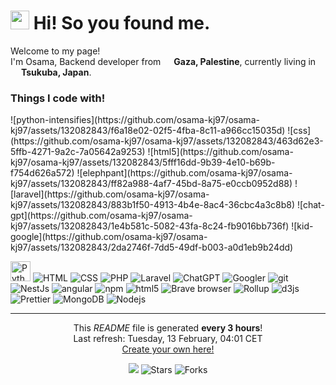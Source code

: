 <h1><img src="https://emojis.slackmojis.com/emojis/images/1643515251/12726/space_float.gif?1643515251" width="30"/> Hi! So you found me.</h1>

<p>Welcome to my page! </br> I'm Osama, Backend developer from <img src="https://github.com/osama-kj97/osama-kj97/assets/132082843/3206e28c-344d-4269-a1de-55d06f45bfe4" width="13"/> <b>Gaza, Palestine</b>, currently living in <img src="https://github.com/osama-kj97/osama-kj97/assets/132082843/b358605d-7b27-44f9-b294-7350014e3826" width="13"/> <b>Tsukuba, Japan</b>. </p>
<h3>Things I code with!</h3>
![python-intensifies](https://github.com/osama-kj97/osama-kj97/assets/132082843/f6a18e02-02f5-4fba-8c11-a966cc15035d)
![css](https://github.com/osama-kj97/osama-kj97/assets/132082843/463d62e3-5ffb-4271-9a2c-7a05642a9253)
![html5](https://github.com/osama-kj97/osama-kj97/assets/132082843/5fff16dd-9b39-4e10-b69b-f754d626a572)
![elephpant](https://github.com/osama-kj97/osama-kj97/assets/132082843/ff82a988-4af7-45bd-8a75-e0ccb0952d88)
![laravel](https://github.com/osama-kj97/osama-kj97/assets/132082843/883b1f50-4913-4b4e-8ac4-36cbc4a3c8b8)
![chat-gpt](https://github.com/osama-kj97/osama-kj97/assets/132082843/1e4b581c-5082-43fa-8c24-fb9016bb736f)
![kid-google](https://github.com/osama-kj97/osama-kj97/assets/132082843/2da2746f-7dd5-49df-b003-a0d1eb9b24dd)

<p>
  <img alt="Python" src="https://github.com/osama-kj97/osama-kj97/assets/132082843/f6a18e02-02f5-4fba-8c11-a966cc15035d" width="32"/>
  <img alt="HTML" src="https://github.com/osama-kj97/osama-kj97/assets/132082843/5fff16dd-9b39-4e10-b69b-f754d626a572" />
  <img alt="CSS" src="https://github.com/osama-kj97/osama-kj97/assets/132082843/463d62e3-5ffb-4271-9a2c-7a05642a9253" />
  <img alt="PHP" src="https://github.com/osama-kj97/osama-kj97/assets/132082843/ff82a988-4af7-45bd-8a75-e0ccb0952d88" />
  <img alt="Laravel" src="https://github.com/osama-kj97/osama-kj97/assets/132082843/883b1f50-4913-4b4e-8ac4-36cbc4a3c8b8" />
  <img alt="ChatGPT" src="https://github.com/osama-kj97/osama-kj97/assets/132082843/1e4b581c-5082-43fa-8c24-fb9016bb736f" />
  <img alt="Googler" src="https://github.com/osama-kj97/osama-kj97/assets/132082843/2da2746f-7dd5-49df-b003-a0d1eb9b24dd" />
  
  <img alt="git" src="https://img.shields.io/badge/-Git-F05032?style=flat-square&logo=git&logoColor=white" />
  <img alt="NestJs" src="https://img.shields.io/badge/-NestJs-ea2845?style=flat-square&logo=nestjs&logoColor=white" />
  <img alt="angular" src="https://img.shields.io/badge/-Angular-DD0031?style=flat-square&logo=angular&logoColor=white" />
  <img alt="npm" src="https://img.shields.io/badge/-NPM-CB3837?style=flat-square&logo=npm&logoColor=white" />
  <img alt="html5" src="https://img.shields.io/badge/-HTML5-E34F26?style=flat-square&logo=html5&logoColor=white" />
  <img alt="Brave browser" src="https://img.shields.io/badge/-Brave_Browser-FB542B?style=flat-square&logo=brave&logoColor=white" />
  <img alt="Rollup" src="https://img.shields.io/badge/-Rollup-EC4A3F?style=flat-square&logo=rollup.js&logoColor=white" />
  <img alt="d3js" src="https://img.shields.io/badge/-D3.js-F9A03C?style=flat-square&logo=d3.js&logoColor=white" />
  <img alt="Prettier" src="https://img.shields.io/badge/-Prettier-F7B93E?style=flat-square&logo=prettier&logoColor=white" />
  <img alt="MongoDB" src="https://img.shields.io/badge/-MongoDB-13aa52?style=flat-square&logo=mongodb&logoColor=white" />
  <img alt="Nodejs" src="https://img.shields.io/badge/-Nodejs-43853d?style=flat-square&logo=Node.js&logoColor=white" />
</p>

------------
<p align="center">This <i>README</i> file is generated <b>every 3 hours</b>!</br>Last refresh: Tuesday, 13 February, 04:01 CET<br /><a href="https://medium.com/@th.guibert/how-to-create-a-self-updating-readme-md-for-your-github-profile-f8b05744ca91">Create your own here!</a></p>
<p align="center"><img src="https://github.com/thmsgbrt/thmsgbrt/workflows/README%20build/badge.svg" /> <img alt="Stars" src="https://img.shields.io/github/stars/thmsgbrt/thmsgbrt?style=flat-square&labelColor=343b41"/> <img alt="Forks" src="https://img.shields.io/github/forks/thmsgbrt/thmsgbrt?style=flat-square&labelColor=343b41"/></p>

